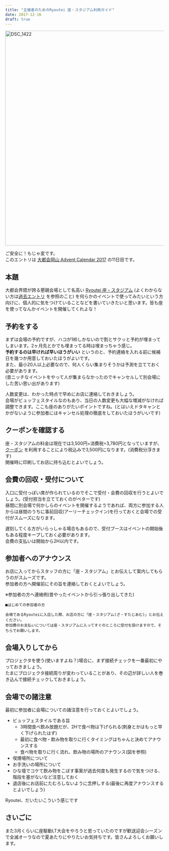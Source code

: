 ```yaml
---
title: "主催者のためのRyoutei 座・スタジアム利用ガイド"
date: 2017-12-16
draft: true
---
```


<a data-flickr-embed="true"  href="https://www.flickr.com/photos/zephiransas/35002354133/in/album-72157682866520502/lightbox/" title="DSC_1422"><img src="https://farm5.staticflickr.com/4229/35002354133_4e38b52e31_b.jpg" width="1024" height="684" alt="DSC_1422"></a><script async src="//embedr.flickr.com/assets/client-code.js" charset="utf-8"></script>

ご安全に！もじゃ変です。  
このエントリは [大都会岡山 Advent Calendar 2017](https://adventar.org/calendars/2259) の11日目です。

## 本題

大都会界隈が誇る懇親会場として名高い [Ryoutei 座・スタジアム](http://www.233-3959.com/pc/ryoutei/disp_catalogue.php?key=13) (よくわからない方は[過去エントリ](http://shizone.github.io/2014/09/03/0024/) を参照のこと) を何らかのイベントで使ってみたいという方向けに、個人的に気をつけていることなどを書いていきたいと思います。皆も座を使ってなんかイベントを開催してくれよな！

## 予約をする

まずは会場の予約ですが、ハコが1枠しかないので割とサクッと予約が埋まってしまいます。2ヶ月先とかでも埋まってる時は埋まっちゃう感じ。  
**予約するのは早ければ早いほうがいい** というのと、予約連絡を入れる前に候補日を幾つか用意しておいたほうがよいです。  
また、最小20人以上必要なので、何人くらい集まりそうかは予測を立てておく必要があります。  
(昔ニッチなイベントをやって人が集まらなかったのでキャンセルして別会場にした苦い思い出があります)

人数変更は、わかった時点で早めにお店に連絡しておきましょう。  
会場がビュッフェスタイルなのもあり、当日の人数変更も大幅な増減がなければ調整できます。ここも座のありがたいポイントですね。(とはいえドタキャンとかがないように参加者にはキャンセル処理の徹底をしておいたほうがいいです)

## クーポンを確認する

座・スタジアムの料金は現在では3,500円+消費税=3,780円となっていますが、 [クーポン](http://www.233-3959.com/pc/ryoutei/coupon.php) を利用することにより税込みで3,500円になります。(消費税分浮きます)  
開催時に印刷してお店に持ち込むとよいでしょう。

## 会費の回収・受付について

入口に受付っぽい席が作られているのでそこで受付・会費の回収を行うとよいでしょう。(受付担当を立てておくのがベターです)  
昼間に別会場で何かしらのイベントを開催するようであれば、両方に参加する人からは昼間のうちに事前回収(アーリーチェックイン)を行っておくと会場での受付がスムーズになります。

遅刻してくる方がいらっしゃる場合もあるので、受付ブースはイベントの開始後もある程度キープしておく必要があります。  
会費の支払いは開始から2H以内です。

## 参加者へのアナウンス

お店に入ってからスタッフの方に「座・スタジアム」とお伝えして案内してもらうのがスムーズです。  
参加者の方へ開催前にその旨を連絡しておくとよいでしょう。

※参加者の方へ連絡例(昔やったイベントから引っ張り出してきた)

```
■はじめての参加者の方

会場であるRyouteiに入店した際、お店の方に「座・スタジアム(ざ・すたじあむ)」とお伝えください。
参加費のお支払いについては座・スタジアムに入ってすぐのところに受付を設けますので、そちらでお願いします。
```

## 会場入りしてから

プロジェクタを使う(使いますよね？)場合に、まず接続チェックを一番最初にやっておきましょう。  
たまにプロジェクタ接続周りが変わっていることがあり、その辺が詳しい人を巻き込んで接続チェックしておきましょう。  

## 会場での諸注意

最初に参加者に会場についての諸注意を行っておくとよいでしょう。

* ビュッフェスタイルである旨
  * 3時間食べ飲み放題だが、2Hで食べ物は下げられる(刺身とかはもっと早く下げられたはず)
  * 最初に食べ物・飲み物を取りに行くタイミングはちゃんと決めてアナウンスする
  * 食べ物を取りに行く流れ、飲み物の場所のアナウンス(図を参照)
* 喫煙場所について
* お手洗いの場所について
* ひな壇でコケて飲み物をこぼす事案が過去何度も発生するので気をつける、階段を塞がないなど注意しておく
* 退店後にお店前にたむろしないように念押しする(最後に再度アナウンスするとよいでしょう)

Ryoutei、だいたいこういう感じです

## さいごに

また3月くらいに座駆動LT大会をやろうと思っていたのですが歓送迎会シーズンで全滅オーラなので夏あたりにやりたいお気持ちです。皆さんよろしくお願いします。